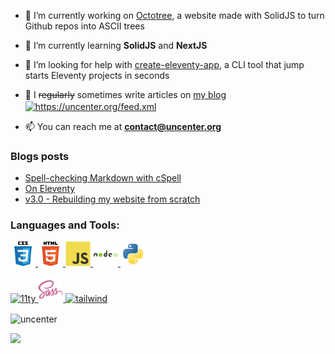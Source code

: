 - 🔨 I’m currently working on [Octotree](https://github.com/uncenter/octotree), a website made with SolidJS to turn Github repos into ASCII trees

- 🌱 I’m currently learning **SolidJS** and **NextJS**

- 🤝 I’m looking for help with [create-eleventy-app](https://github.com/uncenter/create-eleventy-app), a CLI tool that jump starts Eleventy projects in seconds

- 📝 I ~~regularly~~ sometimes write articles on [my blog](https://uncenter.org/posts/) <a href="https://uncenter.org/feed.xml" target="blank"><img align="center" src="https://raw.githubusercontent.com/rahuldkjain/github-profile-readme-generator/master/src/images/icons/Social/rss.svg" alt="https://uncenter.org/feed.xml" height="15" width="22" /></a>

- 📫 You can reach me at **contact@uncenter.org**

### Blogs posts
<!-- BLOG-POST-LIST:START -->
- [Spell-checking Markdown with cSpell](https://uncenter.org/posts/spellchecking-with-eleventy/)
- [On Eleventy](https://uncenter.org/posts/thoughts-on-eleventy/)
- [v3.0 - Rebuilding my website from scratch](https://uncenter.org/posts/the-great-eleventy-reset/)
<!-- BLOG-POST-LIST:END -->

<h3 align="left">Languages and Tools:</h3>
<p align="left"> <a href="https://www.w3schools.com/css/" target="_blank" rel="noreferrer"> <img src="https://raw.githubusercontent.com/devicons/devicon/master/icons/css3/css3-original-wordmark.svg" alt="css3" width="40" height="40"/> </a> <a href="https://www.w3.org/html/" target="_blank" rel="noreferrer"> <img src="https://raw.githubusercontent.com/devicons/devicon/master/icons/html5/html5-original-wordmark.svg" alt="html5" width="40" height="40"/> </a> <a href="https://developer.mozilla.org/en-US/docs/Web/JavaScript" target="_blank" rel="noreferrer"> <img src="https://raw.githubusercontent.com/devicons/devicon/master/icons/javascript/javascript-original.svg" alt="javascript" width="40" height="40"/> </a> <a href="https://nodejs.org" target="_blank" rel="noreferrer"> <img src="https://raw.githubusercontent.com/devicons/devicon/master/icons/nodejs/nodejs-original-wordmark.svg" alt="nodejs" width="40" height="40"/> </a> <a href="https://www.python.org" target="_blank" rel="noreferrer"> <img src="https://raw.githubusercontent.com/devicons/devicon/master/icons/python/python-original.svg" alt="python" width="40" height="40"/> </a> </p>
<p align="left"> <a href="https://www.11ty.dev/" target="_blank" rel="noreferrer"> <img src="https://gist.githubusercontent.com/vivek32ta/c7f7bf583c1fb1c58d89301ea40f37fd/raw/f4c85cce5790758286b8f155ef9a177710b995df/11ty.svg" alt="11ty" width="40" height="40"/> </a> <a href="https://sass-lang.com" target="_blank" rel="noreferrer"> <img src="https://raw.githubusercontent.com/devicons/devicon/master/icons/sass/sass-original.svg" alt="sass" width="40" height="40"/> </a> <a href="https://tailwindcss.com/" target="_blank" rel="noreferrer"> <img src="https://www.vectorlogo.zone/logos/tailwindcss/tailwindcss-icon.svg" alt="tailwind" width="40" height="40"/> </a> </p>
  
<p><img align="center" src="https://github-readme-stats.vercel.app/api/top-langs?username=uncenter&show_icons=true&locale=en&layout=compact" alt="uncenter" /></p>

![](https://hit.yhype.me/github/profile?user_id=47499684)
